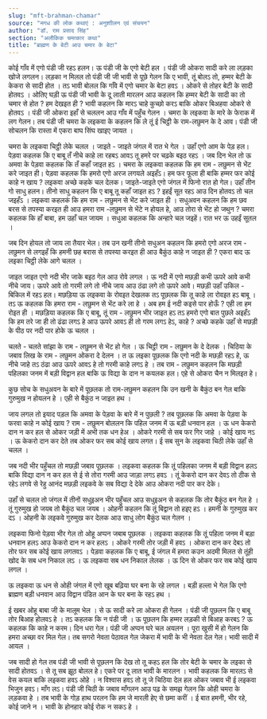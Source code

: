 ```yaml
---
slug: "mft-brahman-chamar"
source: "मगध की लोक कथाएं : अनुशाीलन एवं संचयन"
author: "डॉ. राम प्रसाद सिंह"
section: "अलौकिक चमत्‍कार कथा"
title: "ब्राह्मण के बेटी आउ चमार के बेटा"
---
```

कोई गाँव में एगो पंडी जी रहऽ हलन। ऊ पंडी जी के एगो बेटी हल । पंडी जी ओकरा सादी करे ला लड़का खोजे लगलन। लड़का न मिलल तो पंडी जी जी भावी से पूछे गेलन कि ए भावी, तूं बोलऽ तो,  हम्मर बेटी के केकरा से सादी होत । तऽ भावी बोलल कि गाँवे में एगो चमार के बेटा हवऽ । ओकरे से तोहर बेटी के सादी होतवऽ । ओतिए घड़ी ऊ पंडी जी भावी के दू लाती मारलन आउ कहलन कि हम्मर बेटी के सादी का तो चमार से होत ? हम देखइत ही ? भावी कहलन कि मारऽ चाहे कुच्छो करऽ बाकि ओकर बिअहवा ओकरे से होतवऽ । पंडी जी ओकरा इहाँ से चललन आउ गाँव में पहुँच गेलन । चमरा के लइकवा के मारे के फेराक में लग गेलन। तब पंडी जी चमरा के लइकवा के कहलन कि ले तूं ई चिट्ठी के राम-लछुमन के दे आव। पंडी जी सोचलन कि रास्ता में एकरा बाघ सिंघ खाइए जायत । 

चमरा के लइकवा चिट्ठी लेके चलल । जाइते - जाइते जंगल में रात भे गेल । उहाँ एगो आम के पेड़ हल। पेड़वा कहलक कि ए बाबू तँ नीचे काहे ला रहबऽ आवऽ तू हमरे पर चढ़के बइठ रहऽ । जब दिन भेल तो ऊ अमवा के पेड़वा कहलक कि तँ कहाँ जाइत हऽ । चमरा के लइकवा कहलक कि हम राम - लछुमन से भेंट करे जाइत ही। पेड़वा कहलक कि हमरो एगो अरज लगयले अइहँऽ। हम फर फूला ही बाकि हम्मर फर कोई काहे न खाय ? लइकवा अच्छे कहके चल देलक। जाइते-जाइते एगो जंगल में फिनो रात हो गेल। उहाँ तीन गो साधु हलन। तीनो साधु कहलन कि ए बाबू तू कहाँ जाइत हऽ ? इहईं सूत रहऽ आउ दिन होतवऽ तो चल जइहँऽ । लइकवा कहलकं कि हम राम - लछुमन से भेंट करे जाइत ही । सधुअवन कहलन कि हम छव बरस से तपस्या करइत ही आउ हमरा राम -लछुमन से भेंटे न होयल हे, आउ तोरा से भेंट हो जथुन ? चमरा कहलक कि हाँ बाबा, हम उहाँ चल जायम । सधुआ कहलक कि अन्हारे चल जइहें। रात भर ऊ उहईं सूतल । 

जब दिन होयल तो जाय ला तैयार भेल। तब उन खनी तीनो सधुअन कहलन कि हमरो एगो अरज राम - लछुमन से लगइहँ कि हमनी छह बरास से तपस्या करइत ही आउ बैकुंठ काहे न जाइत ही ? एकरा बाद ऊ लइका चिट्ठी लेके आगे चलल । 

जाइत जाइत एगो नदी भीर जाके बइठ गेल आउ रोवे लगल । ऊ नदी में एगो मछड़ी कभी ऊपरे आवे कभी नीचे जाय। ऊपरे आवे तो गरमी लगे तो नीचे जाय आउ ठंढा लगे तो ऊपरे आवे। मछड़ी उहाँ उकिल - बिकिल में रहऽ हल। मछड़िया ऊ लइकवा के रोवइत देखलक तऽ पूछलक कि तू काहे ला रोवइत हऽ बाबू । तऽ ऊ कहलक कि हमरा राम - लछुमन से भेंट करे ला हे । अब हम ई नदी कइसे पार होऊँ ? एही ला हम रोइत ही । मछड़िया कहलक कि ए बाबू,  तूं राम - लछुमन भीर जाइत हऽ तऽ हमरो एगो बात पुछले अइहँऽ कि हम तरे जा ही तो ढंढा लगऽ हे आउ ऊपरे आवऽ ही तो गरम लगऽ हेऽ,  काहे ? अच्छे कहके उहाँ से मछड़ी के पीठ पर नदी पार होके ऊ चलल । 

चलते - चलते सांझा के राम - लछुमन से भेंट हो गेल । ऊ चिट्ठी राम - लछुमन के दे देलक । चिठिया के जबाव लिख के राम - लछुमन ओकरा दे देलन । त ऊ लइका पूछलक कि एगो नदी के मछड़ी रहऽ हे, ऊ नीचे जाहे तऽ ठंढा आउ ऊपरे आवऽ हे तो गरमी काहे लगऽ हे । तब राम - लछुमन कहलन कि मछड़ी पहिलका जनम में बड़ी विद्वान हल बाकि ऊ विद्या के दान न कयलक हल। एहे से ओकरा चैन न मिलइत हे। 

कुछ सोच के सधुअवन के बारे में पूछलक तो राम-लछुमन कहलन कि उन खनी के बैकुंठ बन गेल बाकि गुरुमुख न होयलन हे । एही से बैकुंठ न जाइत हथ । 

जाय लगल तो इयाद पड़ल कि अमवा के पेड़वा के बारे में न पुछली ? तब पूछलक कि अमवा के पेड़वा के फरवा काहे न कोई खाय ? राम - लछुमन बोललन कि पहिल जनम में ऊ बड़ी धनवान हल । ऊ धन केकरो दान न कर हल से ओकर जड़ी में अभी तक धन हेअ । ओकरे गरमी से सब फर गिर जाहे । कोई खाय नऽ । ऊ केकरो दान कर देते तब ओकर फर सब कोई खाय लगत।  ई सब सुन के लइकवा चिठी लेके उहाँ से चलल । 

जब नदी भीर पहुँचल तो मछड़ी जबाव पूछलक । लइकवा कहलक कि तूं पहिलका जनम में बड़ी विद्वान हलऽ बाकि विद्या दान न कर हल से ई से तोरा गरमी आउ जाड़ा लगऽ हवऽ । तूं केकरो दान कर देवऽ तो ठीक से रहेऽ लगवे से रेहु आनंद मछड़ी लइकवे के सब विद्या दे देके आउ ओकरा नदी पार कर देके। 

उहाँ से चलल तो जंगल में तीनों सधुइअन भीर पहुँचल आउ सधुइअन से कहलक कि तोर  बैकुंठ बन गेल हे । तूं गुरुमुख हो जयब तो बैकुंठ चल जयब । ओहनी कहलन कि तूं बिद्वान तो हइए हऽ । हमनी के गुरुमुख कर दऽ । ओहनी के लइकवे गुरुमुख कर देलक आउ साधु लोग बैकुंठ चल गेलन । 

लइकवा फिनो पेड़वा भीर गेल तो ओहू अप्पन जबाब पूछलक । लइकवा कहलक कि तूं पहिला जनम में बड़ा धनवान हलऽ आउ केकरो दान न कर हलऽ । ओकरे गरमी तोर जड़ी में हवऽ । ओकरा दान कर देबऽ तो तोर फर सब कोई खाय लगतवऽ । पेड़वा कहलक कि ए बाबू, ई जंगल में हमरा कउन अदमी मिलत से तूंही खोद के सब धन निकाल लऽ । ऊ लइकवा सब धन निकाल लेलक । ऊ दिन से ओकर फर सब कोई खाय लगल । 

ऊ लइकवा ऊ धन से ओही जंगल में एगो खूब बढ़िया घर बना के रहे लगल । बड़ी हल्ला भे गेल कि एगो ब्राह्मण बड़ी धनवान आउ विद्वान पंडित आन के घर बना के रहऽ हथ । 

ई खबर ओहू बाबा जी के मालूम भेल । से ऊ सादी करे ला ओकरा ही गेलन । पंडी जी पूछलन कि ए बाबू तोर बिआह होलवऽ हे । तऽ कहलक कि न पंडी जी । ऊ पूछलन कि हम्मर लड़की से बिआह करबऽ ? ऊ कहलक कि काहे न करम। दिन धरा गेल। पंडी जी अप्पन घरे चल अयलन । पूरा खुसी में हो गेलन कि हमरा अच्छा वर मिल गेल। तब सगरो नेवता पेठावल गेल जेकरा में भावी के भी नेवता देल गेल। भावी सादी में आयल । 

जब सादी हो गेल तब पंडी जी भावी से पूछलन कि देख तो तू कहऽ हल कि तोर बेटी के चमार के लइका से सादी होतवऽ । से तू सब झूठ बोलल हे। एकरे पर दू लात भावी के मारलन । भावी कहलक कि मारलऽ से वेस कयल बाकि लइकवा हवऽ ओहे । न विश्वास हवऽ तो तू जे चिठिया देल हल ओकर जबाव भी ई लइकवा भिजुन हवऽ। माँग लऽ। पंडी जी चिठी के जबाव माँगलन आउ पढ़ के समझ गेलन कि ओही चमरा के लड़कवा हे । तब भावी के गोड़ हाथ परलन कि हम जे मारली हेए से छमा करीं । ई बात हमनी, भीर रहे, कोई जाने न । भावी के होनहार कोई रोक न सकऽ हे । 
